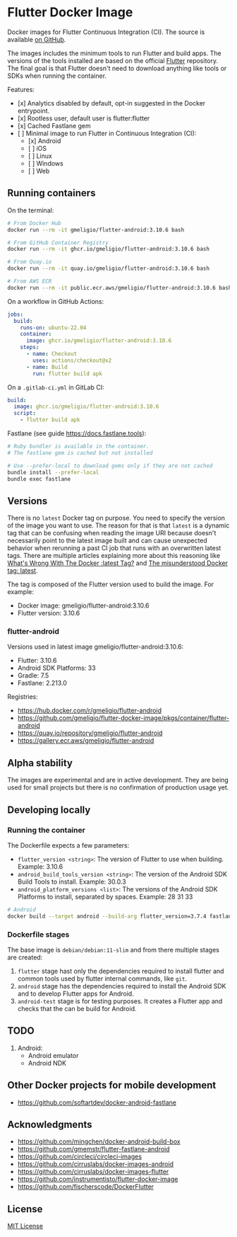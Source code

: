 <!--- This markdown file was auto-generated from "ecr.mdx" -->

# Flutter Docker Image

Docker images for Flutter Continuous Integration (CI). The source is available [on GitHub](https://github.com/gmeligio/flutter-docker-image).

The images includes the minimum tools to run Flutter and build apps. The versions of the tools installed are based on the official [Flutter](https://github.com/flutter/flutter) repository. The final goal is that Flutter doesn't need to download anything like tools or SDKs when running the container.

Features:

* \[x\] Analytics disabled by default, opt-in suggested in the Docker entrypoint.
* \[x\] Rootless user, default user is flutter:flutter
* \[x\] Cached Fastlane gem
* \[ \] Minimal image to run Flutter in Continuous Integration (CI):  
   * \[x\] Android  
   * \[ \] iOS  
   * \[ \] Linux  
   * \[ \] Windows  
   * \[ \] Web

## Running containers

On the terminal:

```bash
# From Docker Hub
docker run --rm -it gmeligio/flutter-android:3.10.6 bash

# From GitHub Container Registry
docker run --rm -it ghcr.io/gmeligio/flutter-android:3.10.6 bash

# From Quay.io
docker run --rm -it quay.io/gmeligio/flutter-android:3.10.6 bash

# From AWS ECR
docker run --rm -it public.ecr.aws/gmeligio/flutter-android:3.10.6 bash
```

On a workflow in GitHub Actions:

```yaml
jobs:
  build:
    runs-on: ubuntu-22.04
    container:
      image: ghcr.io/gmeligio/flutter-android:3.10.6
    steps:
      - name: Checkout
        uses: actions/checkout@v2
      - name: Build
        run: flutter build apk
```

On a `.gitlab-ci.yml` in GitLab CI:

```yaml
build:
  image: ghcr.io/gmeligio/flutter-android:3.10.6
  script:
    - flutter build apk
```

Fastlane (see guide https://docs.fastlane.tools):

```bash
# Ruby bundler is available in the container.
# The fastlane gem is cached but not installed

# Use --prefer-local to download gems only if they are not cached
bundle install --prefer-local
bundle exec fastlane
```

## Versions

There is no `latest` Docker tag on purpose. You need to specify the version of the image you want to use. The reason for that is that `latest` is a dynamic tag that can be confusing when reading the image URI because doesn't necessarily point to the latest image built and can cause unexpected behavior when rerunning a past CI job that runs with an overwritten latest tags. There are multiple articles explaining more about this reasoning like [What's Wrong With The Docker :latest Tag?](https://vsupalov.com/docker-latest-tag/) and [The misunderstood Docker tag: latest](https://medium.com/@mccode/the-misunderstood-docker-tag-latest-af3babfd6375).

The tag is composed of the Flutter version used to build the image. For example:

* Docker image: gmeligio/flutter-android:3.10.6
* Flutter version: 3.10.6

### flutter-android

Versions used in latest image gmeligio/flutter-android:3.10.6:

* Flutter: 3.10.6
* Android SDK Platforms: 33
* Gradle: 7.5
* Fastlane: 2.213.0

Registries:

* https://hub.docker.com/r/gmeligio/flutter-android
* https://github.com/gmeligio/flutter-docker-image/pkgs/container/flutter-android
* https://quay.io/repository/gmeligio/flutter-android
* https://gallery.ecr.aws/gmeligio/flutter-android

## Alpha stability

The images are experimental and are in active development. They are being used for small projects but there is no confirmation of production usage yet.

## Developing locally

### Running the container

The Dockerfile expects a few parameters:

* `flutter_version <string>`: The version of Flutter to use when building. Example: 3.10.6
* `android_build_tools_version <string>`: The version of the Android SDK Build Tools to install. Example: 30.0.3
* `android_platform_versions <list>`: The versions of the Android SDK Platforms to install, separated by spaces. Example: 28 31 33

```bash
# Android
docker build --target android --build-arg flutter_version=3.7.4 fastlane_version=2.213.0 android_build_tools_version=30.0.3 --build-arg android_platform_versions="28 31 33" -t android-test .
```

### Dockerfile stages

The base image is `debian/debian:11-slim` and from there multiple stages are created:

1. `flutter` stage hast only the dependencies required to install flutter and common tools used by flutter internal commands, like `git`.
2. `android` stage has the dependencies required to install the Android SDK and to develop Flutter apps for Android.
3. `android-test` stage is for testing purposes. It creates a Flutter app and checks that the can be build for Android.

## TODO

1. Android:  
   * Android emulator  
   * Android NDK

## Other Docker projects for mobile development

* https://github.com/softartdev/docker-android-fastlane

## Acknowledgments

* https://github.com/mingchen/docker-android-build-box
* https://github.com/gmemstr/flutter-fastlane-android
* https://github.com/circleci/circleci-images
* https://github.com/cirruslabs/docker-images-android
* https://github.com/cirruslabs/docker-images-flutter
* https://github.com/instrumentisto/flutter-docker-image
* https://github.com/fischerscode/DockerFlutter

## License

[MIT License](../LICENSE)